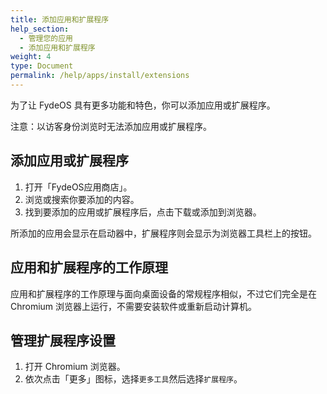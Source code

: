 ```yaml
---
title: 添加应用和扩展程序
help_section: 
  - 管理您的应用
  - 添加应用和扩展程序
weight: 4
type: Document
permalink: /help/apps/install/extensions
---
```


为了让 FydeOS 具有更多功能和特色，你可以添加应用或扩展程序。

注意：以访客身份浏览时无法添加应用或扩展程序。

## 添加应用或扩展程序

1. 打开「FydeOS应用商店」。
2. 浏览或搜索你要添加的内容。
3. 找到要添加的应用或扩展程序后，点击下载或添加到浏览器。

所添加的应用会显示在启动器中，扩展程序则会显示为浏览器工具栏上的按钮。

## 应用和扩展程序的工作原理

应用和扩展程序的工作原理与面向桌面设备的常规程序相似，不过它们完全是在 Chromium 浏览器上运行，不需要安装软件或重新启动计算机。

## 管理扩展程序设置

1. 打开 Chromium 浏览器。
2. 依次点击「更多」图标，选择`更多工具`然后选择`扩展程序`。






